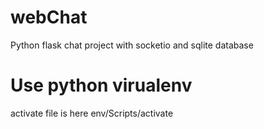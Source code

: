 # webChat
Python flask chat project with socketio and sqlite database

# Use python virualenv
activate file is here
env/Scripts/activate
